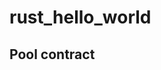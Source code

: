 # rust_hello_world

## Pool contract
<object data="ergoscript/pool_contract.html" width="500" height="200"></object>
